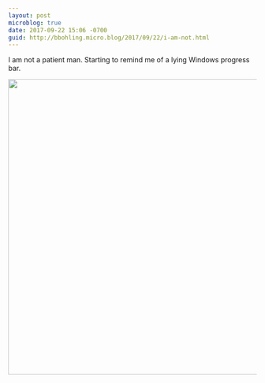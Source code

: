 ```yaml
---
layout: post
microblog: true
date: 2017-09-22 15:06 -0700
guid: http://bbohling.micro.blog/2017/09/22/i-am-not.html
---
```

I am not a patient man. Starting to remind me of a lying Windows progress bar.

<img src="http://bbohling.micro.blog/uploads/2017/1a636323ed.jpg" width="599" height="600" />
